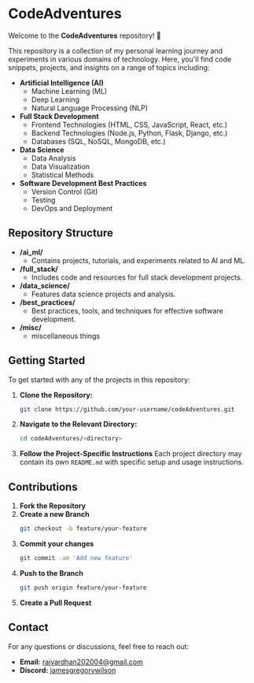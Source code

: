 # CodeAdventures

Welcome to the **CodeAdventures** repository! 🚀

This repository is a collection of my personal learning journey and experiments in various domains of technology. Here, you'll find code snippets, projects, and insights on a range of topics including:

- **Artificial Intelligence (AI)**
  - Machine Learning (ML)
  - Deep Learning
  - Natural Language Processing (NLP)
- **Full Stack Development**
  - Frontend Technologies (HTML, CSS, JavaScript, React, etc.)
  - Backend Technologies (Node.js, Python, Flask, Django, etc.)
  - Databases (SQL, NoSQL, MongoDB, etc.)
- **Data Science**
  - Data Analysis
  - Data Visualization
  - Statistical Methods
- **Software Development Best Practices**
  - Version Control (Git)
  - Testing
  - DevOps and Deployment

## Repository Structure

- **/ai_ml/**
  - Contains projects, tutorials, and experiments related to AI and ML.
- **/full_stack/**
  - Includes code and resources for full stack development projects.
- **/data_science/**
  - Features data science projects and analysis.
- **/best_practices/**
  - Best practices, tools, and techniques for effective software development.
- **/misc/**
  - miscellaneous things

## Getting Started

To get started with any of the projects in this repository:

1. **Clone the Repository:**
   ```bash
   git clone https://github.com/your-username/codeAdventures.git
2. **Navigate to the Relevant Directory:**
    ```bash
    cd codeAdventures/<directory>
3. **Follow the Project-Specific Instructions**
    Each project directory may contain its own `README.md` with specific setup and usage instructions.

## Contributions

1. **Fork the Repository**
2. **Create a new Branch**
    ```bash
    git checkout -b feature/your-feature
3. **Commit your changes**
    ```bash
    git commit -am 'Add new feature'
4. **Push to the Branch**
    ```bash
    git push origin feature/your-feature
5. **Create a Pull Request**

## Contact
For any questions or discussions, feel free to reach out:
- **Email:** rajvardhan202004@gmail.com
- **Discord:** [jamesgregorywilson](https://discord.com/users/jamesgregorywilson)